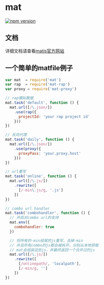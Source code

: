 # mat

[![npm version](https://badge.fury.io/js/mat.svg)](http://badge.fury.io/js/mat)

## 文档

详细文档请查看[matjs官方网站](http://matjs.com/)

## 一个简单的matfile例子

```javascript
var mat  = require('mat')
var rap  = require('mat-rap')
var proxy = require('mat-proxy')

// rap模拟数据
mat.task('default', function () {
  mat.url([/\.json/])
    .use(rap({
      projectId: 'your rap project id'
    }))
})

// 反向代理
mat.task('daily', function () {
  mat.url([/\.json/])
    .use(proxy({
      proxyPass: 'your.proxy.host'
    }))
})

// url重写
mat.task('online', function () {
  mat.url([/\.js/])
    .rewrite([
      [/-min\.js/g, '.js']
    ])
})

// combo url handler
mat.task('combohandler', function () {
  // 开启对combo url的支持
  mat.env({
    combohandler: true
  })

  // 将所有的-min结尾的js重写，去掉-min
  // 并且所有combo的js都会被拆开，分别从本地获取
  // mat会组装这些js，并最终返回一个合并过的js
  mat.url([/\.js/])
    .rewrite([
      [/onlinepath/, 'localpath'],
      [/-min/g, '']
    ])
})
```